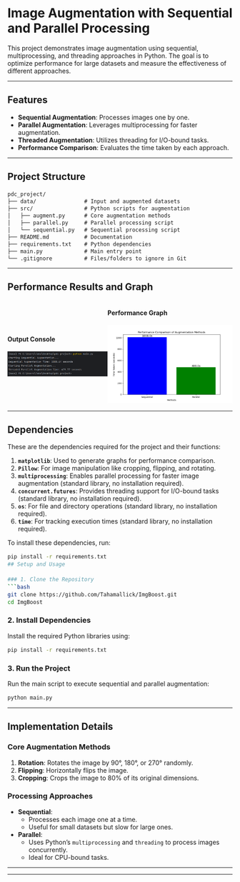 # Image Augmentation with Sequential and Parallel Processing

This project demonstrates image augmentation using sequential, multiprocessing, and threading approaches in Python. The goal is to optimize performance for large datasets and measure the effectiveness of different approaches.

---

## Features
- **Sequential Augmentation**: Processes images one by one.
- **Parallel Augmentation**: Leverages multiprocessing for faster augmentation.
- **Threaded Augmentation**: Utilizes threading for I/O-bound tasks.
- **Performance Comparison**: Evaluates the time taken by each approach.

---

## Project Structure
```
pdc_project/
├── data/               # Input and augmented datasets
├── src/                # Python scripts for augmentation
│   ├── augment.py      # Core augmentation methods
│   ├── parallel.py     # Parallel processing script
│   └── sequential.py   # Sequential processing script
├── README.md           # Documentation
├── requirements.txt    # Python dependencies
├── main.py             # Main entry point
└── .gitignore          # Files/folders to ignore in Git
```

---
## Performance Results and Graph

<div style="display: flex; flex-direction: row; justify-content: space-around; align-items: center;">
    <div>
        <h4>Output Console</h4>
        <img src="output_image.png" alt="Output Console" width="400">
    </div>
    <div>
        <h4>Performance Graph</h4>
        <img src="graph.png" alt="Performance Graph" width="500">
    </div>
</div>



---

## Dependencies
These are the dependencies required for the project and their functions:
1. **`matplotlib`**: Used to generate graphs for performance comparison.
2. **`Pillow`**: For image manipulation like cropping, flipping, and rotating.
3. **`multiprocessing`**: Enables parallel processing for faster image augmentation (standard library, no installation required).
4. **`concurrent.futures`**: Provides threading support for I/O-bound tasks (standard library, no installation required).
5. **`os`**: For file and directory operations (standard library, no installation required).
6. **`time`**: For tracking execution times (standard library, no installation required).

To install these dependencies, run:
```bash
pip install -r requirements.txt
## Setup and Usage

### 1. Clone the Repository
```bash
git clone https://github.com/Tahamallick/ImgBoost.git
cd ImgBoost
```

### 2. Install Dependencies
Install the required Python libraries using:
```bash
pip install -r requirements.txt
```

### 3. Run the Project
Run the main script to execute sequential and parallel augmentation:
```bash
python main.py
```

---

## Implementation Details

### Core Augmentation Methods
1. **Rotation**: Rotates the image by 90°, 180°, or 270° randomly.
2. **Flipping**: Horizontally flips the image.
3. **Cropping**: Crops the image to 80% of its original dimensions.

### Processing Approaches
- **Sequential**:
   - Processes each image one at a time.
   - Useful for small datasets but slow for large ones.
- **Parallel**:
   - Uses Python’s `multiprocessing` and `threading`  to process images concurrently.
   - Ideal for CPU-bound tasks.

---








---


